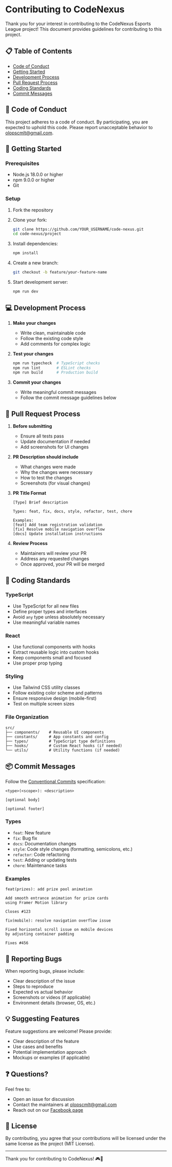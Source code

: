 # Contributing to CodeNexus

Thank you for your interest in contributing to the CodeNexus Esports League project! This document provides guidelines for contributing to this project.

## 📋 Table of Contents

- [Code of Conduct](#code-of-conduct)
- [Getting Started](#getting-started)
- [Development Process](#development-process)
- [Pull Request Process](#pull-request-process)
- [Coding Standards](#coding-standards)
- [Commit Messages](#commit-messages)

## 🤝 Code of Conduct

This project adheres to a code of conduct. By participating, you are expected to uphold this code. Please report unacceptable behavior to [olopscmlt@gmail.com](mailto:olopscmlt@gmail.com).

## 🚀 Getting Started

### Prerequisites

- Node.js 18.0.0 or higher
- npm 9.0.0 or higher
- Git

### Setup

1. Fork the repository
2. Clone your fork:
   ```bash
   git clone https://github.com/YOUR_USERNAME/code-nexus.git
   cd code-nexus/project
   ```

3. Install dependencies:
   ```bash
   npm install
   ```

4. Create a new branch:
   ```bash
   git checkout -b feature/your-feature-name
   ```

5. Start development server:
   ```bash
   npm run dev
   ```

## 💻 Development Process

1. **Make your changes**
   - Write clean, maintainable code
   - Follow the existing code style
   - Add comments for complex logic

2. **Test your changes**
   ```bash
   npm run typecheck  # TypeScript checks
   npm run lint       # ESLint checks
   npm run build      # Production build
   ```

3. **Commit your changes**
   - Write meaningful commit messages
   - Follow the commit message guidelines below

## 📝 Pull Request Process

1. **Before submitting**
   - Ensure all tests pass
   - Update documentation if needed
   - Add screenshots for UI changes

2. **PR Description should include**
   - What changes were made
   - Why the changes were necessary
   - How to test the changes
   - Screenshots (for visual changes)

3. **PR Title Format**
   ```
   [Type] Brief description
   
   Types: feat, fix, docs, style, refactor, test, chore
   
   Examples:
   [feat] Add team registration validation
   [fix] Resolve mobile navigation overflow
   [docs] Update installation instructions
   ```

4. **Review Process**
   - Maintainers will review your PR
   - Address any requested changes
   - Once approved, your PR will be merged

## 🎨 Coding Standards

### TypeScript

- Use TypeScript for all new files
- Define proper types and interfaces
- Avoid `any` type unless absolutely necessary
- Use meaningful variable names

### React

- Use functional components with hooks
- Extract reusable logic into custom hooks
- Keep components small and focused
- Use proper prop typing

### Styling

- Use Tailwind CSS utility classes
- Follow existing color scheme and patterns
- Ensure responsive design (mobile-first)
- Test on multiple screen sizes

### File Organization

```
src/
├── components/    # Reusable UI components
├── constants/     # App constants and config
├── types/         # TypeScript type definitions
├── hooks/         # Custom React hooks (if needed)
└── utils/         # Utility functions (if needed)
```

## 📦 Commit Messages

Follow the [Conventional Commits](https://www.conventionalcommits.org/) specification:

```
<type>(<scope>): <description>

[optional body]

[optional footer]
```

### Types

- `feat`: New feature
- `fix`: Bug fix
- `docs`: Documentation changes
- `style`: Code style changes (formatting, semicolons, etc.)
- `refactor`: Code refactoring
- `test`: Adding or updating tests
- `chore`: Maintenance tasks

### Examples

```
feat(prizes): add prize pool animation

Add smooth entrance animation for prize cards
using Framer Motion library

Closes #123
```

```
fix(mobile): resolve navigation overflow issue

Fixed horizontal scroll issue on mobile devices
by adjusting container padding

Fixes #456
```

## 🐛 Reporting Bugs

When reporting bugs, please include:

- Clear description of the issue
- Steps to reproduce
- Expected vs actual behavior
- Screenshots or videos (if applicable)
- Environment details (browser, OS, etc.)

## 💡 Suggesting Features

Feature suggestions are welcome! Please provide:

- Clear description of the feature
- Use cases and benefits
- Potential implementation approach
- Mockups or examples (if applicable)

## ❓ Questions?

Feel free to:
- Open an issue for discussion
- Contact the maintainers at [olopscmlt@gmail.com](mailto:olopscmlt@gmail.com)
- Reach out on our [Facebook page](https://www.facebook.com/olopscmlt)

## 📄 License

By contributing, you agree that your contributions will be licensed under the same license as the project (MIT License).

---

Thank you for contributing to CodeNexus! 🎮🚀

